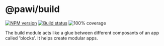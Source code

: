 # @pawi/build

[![NPM version][npm-image]][npm-url]
[![Build status][travis-image]][travis-url]
![100% coverage][coverage-image]

[npm-image]: https://img.shields.io/npm/v/@pawi/build.svg?style=flat
[npm-url]: https://npmjs.org/package/@pawi/build
[travis-image]: https://img.shields.io/travis/pawijs/pawi.svg?style=flat
[travis-url]: https://travis-ci.org/pawijs/pawi
[coverage-image]: https://user-images.githubusercontent.com/79422935/109943846-79cd3980-7d3a-11eb-959b-2b8d33da3c28.png

The build module acts like a glue between different composants of an app called 'blocks'.
It helps create modular apps.
